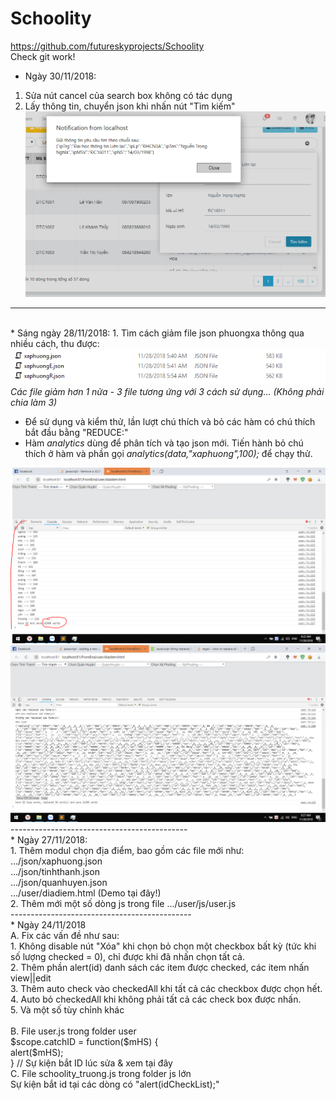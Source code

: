 # Schoolity
https://github.com/futureskyprojects/Schoolity
<br/>
Check git work!
<br/>
* Ngày 30/11/2018:
1. Sửa nút cancel của search box không có tác dụng
2. Lấy thông tin, chuyển json khi nhấn nút "Tìm kiếm"
<img src="log/SearchX.PNG"/><br/>
---------------------------------------------


<br/>
* Sáng ngày 28/11/2018:
1. Tìm cách giảm file json phuongxa thông qua nhiều cách, thu được:
<img src="log/phuongXaMoi.PNG"/>
<i> Các file giảm hơn 1 nửa - 3 file tương ứng với 3 cách sử dụng... (Không phải chia làm 3) </i>

- Để sử dụng và kiểm thử, lần lượt chú thích và bỏ các hàm có chú thích bắt đầu bằng "REDUCE:"
- Hàm <i>analytics</i> dùng để phân tích và tạo json mới. Tiến hành bỏ chú thích ở hàm và phần gọi <i>analytics(data,"xaphuong",100);</i> để chạy thử.
<img src="log/analytics.PNG"/>
<img src="log/reduce.PNG"/><br/>
--------------------------------------------
<br/>
* Ngày 27/11/2018:
<br/>
1. Thêm modul chọn địa điểm, bao gồm các file mới như:
<br/>
.../json/xaphuong.json<br/>
.../json/tinhthanh.json<br/>
.../json/quanhuyen.json<br/>
.../user/diadiem.html (Demo tại đây!)<br/>
2. Thêm mới một số dòng js trong file .../user/js/user.js
<br/>
---------------------------------------------
<br/>
* Ngày 24/11/2018
<br/>
A. Fix các vấn đề như sau:<br/>
1. Không disable nút "Xóa" khi chọn bỏ chọn một checkbox bất kỳ (tức khi số lượng checked = 0), chỉ được khi đã nhấn chọn tất cả.<br/>
2. Thêm phần alert(id) danh sách các item được checked, các item nhấn view||edit<br/>
3. Thêm auto check vào checkedAll khi tất cả các checkbox được chọn hết.<br/>
4. Auto bỏ checkedAll khi không phải tất cả các check box được nhấn.<br/>
5. Và một số tùy chỉnh khác<br/>
<br/>
B. File user.js trong folder user<br/>
$scope.catchID = function($mHS) {<br/>
      alert($mHS);<br/>
    } // Sự kiện bắt ID lúc sửa & xem tại đây<br/>
C. File schoolity_truong.js trong folder js lớn<br/>
Sự kiện bắt id tại các dòng có "alert(idCheckList);"<br/>
<br/>
<br/>
<br/>
